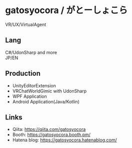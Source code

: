 # gatosyocora / がとーしょこら
VR/UX/VirtualAgent

## Lang
C#/UdonSharp and more  
JP/EN

## Production
* UnityEditorExtension  
* VRChatWorldGimic with UdonSharp  
* WPF Application  
* Android Application(Java/Kotlin)  

## Links
* Qiita: https://qiita.com/gatosyocora
* Booth: https://gatosyocora.booth.pm/
* Hatena blog: https://gatosyocora.hatenablog.com/

<!--
**gatosyocora/gatosyocora** is a ✨ _special_ ✨ repository because its `README.md` (this file) appears on your GitHub profile.

Here are some ideas to get you started:

- 🔭 I’m currently working on ...
- 🌱 I’m currently learning ...
- 👯 I’m looking to collaborate on ...
- 🤔 I’m looking for help with ...
- 💬 Ask me about ...
- 📫 How to reach me: ...
- 😄 Pronouns: ...
- ⚡ Fun fact: ...
-->
